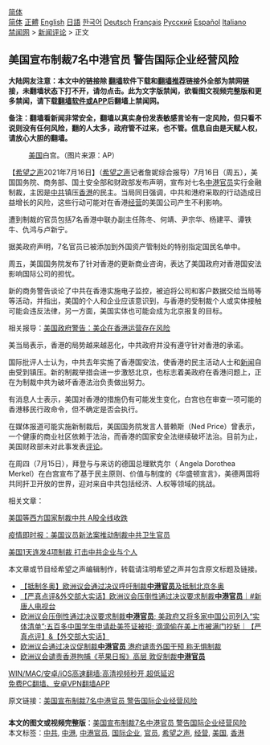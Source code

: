  <!-- 面包屑导航 --> <div class="breadcrumb"><!-- GTranslate: https://gtranslate.io/ -->  <div class="switcher notranslate">  <div class="selected">  <a href="#" onclick="return false;"> 简体</a>  </div>  <div class="option">  <a href="https://www.bannedbook.org" onclick="doGTranslate('zh-CN|zh-CN');jQuery('div.switcher div.selected a').html(jQuery(this).html());return false;" title="简体中文" class="nturl selected"> 简体</a>  <a href="https://www.bannedbook.org/zh-tw/" onclick="doGTranslate('zh-CN|zh-TW');jQuery('div.switcher div.selected a').html(jQuery(this).html());return false;" title="繁體中文" class="nturl"> 正體</a>  <a href="https://www.bannedbook.org/en/" onclick="doGTranslate('zh-CN|en');jQuery('div.switcher div.selected a').html(jQuery(this).html());return false;" title="English" class="nturl"> English</a>  <a href="https://www.bannedbook.org/ja/" onclick="doGTranslate('zh-CN|ja');jQuery('div.switcher div.selected a').html(jQuery(this).html());return false;" title="日本語" class="nturl"> 日語</a>  <a href="https://www.bannedbook.org/ko/" onclick="doGTranslate('zh-CN|ko');jQuery('div.switcher div.selected a').html(jQuery(this).html());return false;" title="한국어" class="nturl"> 한국어</a>  <a href="https://www.bannedbook.org/de/" onclick="doGTranslate('zh-CN|de');jQuery('div.switcher div.selected a').html(jQuery(this).html());return false;" title="Deutsch" class="nturl"> Deutsch</a>  <a href="https://www.bannedbook.org/fr/" onclick="doGTranslate('zh-CN|fr');jQuery('div.switcher div.selected a').html(jQuery(this).html());return false;" title="Français" class="nturl"> Français</a>  <a href="https://www.bannedbook.org/ru/" onclick="doGTranslate('zh-CN|ru');jQuery('div.switcher div.selected a').html(jQuery(this).html());return false;" title="Русский" class="nturl"> Русский</a>  <a href="https://www.bannedbook.org/es/" onclick="doGTranslate('zh-CN|es');jQuery('div.switcher div.selected a').html(jQuery(this).html());return false;" title="Español" class="nturl"> Español</a>  <a href="https://www.bannedbook.org/it/" onclick="doGTranslate('zh-CN|it');jQuery('div.switcher div.selected a').html(jQuery(this).html());return false;" title="Italiano" class="nturl"> Italiano</a>  </div>  </div>      <div class='breadcrumb-sub'><!-- Breadcrumb NavXT 6.3.0 --> <a href="https://www.bannedbook.org/" class="home">禁闻网</a> &gt; <a href="https://www.bannedbook.org/bnews/comments/" class="category">新闻评论</a> &gt; 正文</div></div><h2>美国宣布制裁7名中港官员 警告国际企业经营风险</h2> <p class="notice"><b>大陆网友注意：本文中的链接除 <a href="https://github.com/bannedbook/fanqiang" >翻墙</a>软件下载和<a href="https://github.com/killgcd/justmysocks/blob/master/README.md">翻墙推荐</a>链接外全部为禁网链接，未翻墙状态下打不开，请勿点击。此为文字版禁闻，欲看图文视频完整版和更多禁闻，请下载<a href="https://github.com/bannedbook/fanqiang">翻墙软件或APP</a>后翻墙上禁闻网。</p><p>备注：翻墙看新闻非常安全，翻墙以真实身份发表敏感言论有一定风险，但只看不说则没有任何风险，翻的人太多，政府管不过来，也不管。信息自由是天赋人权，请放心大胆的翻墙。</b></p>  <div class="entry"> <figure><figcaption><a href="https://www.bannedbook.org/bnews/tag/%e7%be%8e%e5%9b%bd/" class="st_tag internal_tag" rel="tag" title="标签 美国 下的日志">美国</a>白宫。（图片来源：AP）</figcaption></figure> <p>【<span class='wp_keywordlink_affiliate'><a href="https://www.soundofhope.org" title="希望之声" target="_blank">希望之声</a></span>2021年7月16日】（<a href="https://www.bannedbook.org/bnews/tag/%e5%b8%8c%e6%9c%9b%e4%b9%8b%e5%a3%b0/" class="st_tag internal_tag" rel="tag" title="标签 希望之声 下的日志">希望之声</a>记者詹妮综合报导）7月16日（周五），美国国务院、商务部、国土安全部和财政部发布声明，宣布对七名<a href="https://www.bannedbook.org/bnews/tag/%E4%B8%AD%E6%B8%AF/" class="st_tag internal_tag" rel="tag" title="标签 中港 下的日志">中港</a><a href="https://www.bannedbook.org/bnews/tag/%E5%AE%98%E5%91%98/" class="st_tag internal_tag" rel="tag" title="标签 官员 下的日志">官员</a>实行金融制裁，主因是<a href="https://www.bannedbook.org/bnews/tag/%e4%b8%ad%e5%85%b1/" class="st_tag internal_tag" rel="tag" title="标签 中共 下的日志">中共</a>镇压<a href="https://www.bannedbook.org/bnews/tag/%e9%a6%99%e6%b8%af/" class="st_tag internal_tag" rel="tag" title="标签 香港 下的日志">香港</a>的民主。当局同日强调，中共和港府采取的行动造成日益增长的风险，这些行动可能对在香港<a href="https://www.bannedbook.org/bnews/tag/%E7%BB%8F%E8%90%A5/" class="st_tag internal_tag" rel="tag" title="标签 经营 下的日志">经营</a>的美国公司产生不利影响。</p> <p>遭到制裁的官员包括7名香港中联办副主任陈冬、何靖、尹宗华、杨建平、谭铁牛、仇鸿与卢新宁。</p> <p>据美政府声明，7名官员已被添加到外国资产管制处的特别指定国民名单中。</p> <p>周五，美国国务院发布了针对香港的更新商业咨询，表达了美国政府对香港国安法影响国际公司的担忧。</p>  <p>新的商务警告谈论了中共在香港实施电子监控，被迫将公司和客户数据交给当局等等活动，并指出，美国的个人和企业应该意识到，与香港的受制裁个人或实体接触可能会违反法律，另一方面，美国实体也可能会成为北京报复的目标。</p> <p>相关报导：<a href="https://www.soundofhope.org/post/526340">美国政府警告：美企在香港运营存在风险</a></p> <p>美当局表示，香港的局势越来越恶化，中共政府并没有遵守针对香港的承诺。</p> <p>国际批评人士认为，中共去年实施了香港国安法，使香港的民主活动人士和<span class='wp_keywordlink_affiliate'><a href="https://www.bannedbook.org/" title="新闻">新闻</a></span>自由受到镇压。新的制裁举措会进一步激怒北京，也标志着美政府在香港问题上，正在为制裁中共为破坏香港法治负责做出努力。</p>  <p>有消息人士表示，美国对香港的措施仍有可能发生变化，白宫也在审查一项可能的香港移民行政命令，但不确定是否会执行。</p> <p>在媒体报道可能实施新制裁后，美国国务院发言人普赖斯（Ned Price）曾表示，一个健康的商业社区依赖于法治，而香港的国家安全法继续破坏法治。目前为止，美国财政部未对此事发表<span class='wp_keywordlink_affiliate'><a href="https://www.bannedbook.org/bnews/comments/" title="新闻评论" target="_blank">评论</a></span>。</p> <p>在周四（7月15日），拜登与与来访的德国总理默克尔（ Angela Dorothea Merkel）在白宫宣布了基于民主原则、价值与制度的《华盛顿宣言》，美德两国将共同扞卫开放的世界，迎对来自中共包括经济、人权等领域的挑战。</p> <p>相关文章：</p>  <p><a href="https://www.soundofhope.org/post/487280">美国等西方国家制裁中共 A股全线收跌</a></p> <p><a href="https://www.soundofhope.org/post/516398">疫情即时报：美国议员新法案推动制裁中共卫生官员</a></p> <p><a href="https://www.soundofhope.org/post/463940?lang=b5">美国1天连发4项制裁 打击中共企业与个人</a></p> <p>本文章或节目经希望之声编辑制作，转载请注明希望之声并包含原文标题及链接。 </p>  <ul class='op-related-articles' title='相关阅读'> <li><a href='https://www.bannedbook.org/bnews/baitai/20210711/1585044.html' target='_blank'>【抵制冬奥】欧洲议会通过决议呼吁制裁<b>中港官员</b>及抵制北京冬奥</a></li> <li><a href='https://www.bannedbook.org/bnews/bannedvideo/20210711/1584924.html' target='_blank'>【严真点评&#038;外交部大实话】欧洲议会压倒性通过决议要求制裁<b>中港官员</b>｜#新唐人电视台</a></li> <li><a href='https://www.bannedbook.org/bnews/bannedvideo/20210711/1584878.html' target='_blank'>欧洲议会压倒性通过决议要求制裁<b>中港官员</b>; 美政府又将多家中国公司列入“实体清单”;五百多中国学生申请赴美签证被拒; 滴滴偷在美上市被满门抄斩｜【严真点评】&【外交部大实话】</a></li> <li><a href='https://www.bannedbook.org/bnews/comments/20210710/1583929.html' target='_blank'>欧洲议会通过决议促制裁<b>中港官员</b> 港府谴责外国干预 称无惧制裁</a></li> <li><a href='https://www.bannedbook.org/bnews/headline/20210709/1583294.html' target='_blank'>欧洲议会谴责香港拘捕《苹果日报》高层 敦促制裁<b>中港官员</b></a></li> </ul> <p class="texttj"> <a href="https://github.com/bannedbook/fanqiang/wiki/V2ray%E6%9C%BA%E5%9C%BA" target="_blank">WIN/MAC/安卓/iOS高速翻墙:高清视频秒开,超低延迟</a><br/> <a href="https://github.com/bannedbook/fanqiang/wiki/%E7%A6%81%E9%97%BB%E7%BD%91%E5%AE%89%E5%8D%93%E7%BF%BB%E5%A2%99%E6%96%B0%E9%97%BBAPP" target="_blank">免费PC翻墙、安卓VPN翻墙APP</a></p><p>原文链接：<a class="src_link"  href="https://www.soundofhope.org/post/526337" target="_blank">美国宣布制裁7名中港官员 警告国际企业经营风险</a></p><a name='sharetosocial'></a>  <div style="margin-bottom:5px;padding-bottom:5px;clear:both"> <div id="archive-pix-1" class="banner-ads"> <!-- AuctionX Display platform tag START --> <div id="26318x728x90x621x_ADSLOT2" clicktrack="%%CLICK_URL_ESC%%"></div> <!-- AuctionX Display platform tag END --> </div> <div id="archive-pix-2" class="banner-ads"> <!-- AuctionX Display platform tag START --> <div id="26315x300x250x621x_ADSLOT2" clicktrack="%%CLICK_URL_ESC%%"></div> <!-- AuctionX Display platform tag END --> </div> </div>    <div id="archive-pix-1" class="banner-ads"> <!-- AuctionX Display platform tag START --> <div id="26318x728x90x621x_ADSLOT3" clicktrack="%%CLICK_URL_ESC%%"></div> <!-- AuctionX Display platform tag END --> </div> <div><b>本文的图文或视频完整版</b>：<a href='https://www.bannedbook.org/bnews/comments/20210717/1588587.html'>美国宣布制裁7名中港官员 警告国际企业经营风险</a></div>  </div><!--END ENTRY--> <div class="postfooter"> <div>本文标签：<a href="https://www.bannedbook.org/bnews/tag/%e4%b8%ad%e5%85%b1/" rel="tag">中共</a>, <a href="https://www.bannedbook.org/bnews/tag/%E4%B8%AD%E6%B8%AF/" rel="tag">中港</a>, <a href="https://www.bannedbook.org/bnews/tag/%e4%b8%ad%e6%b8%af%e5%ae%98%e5%91%98/" rel="tag">中港官员</a>, <a href="https://www.bannedbook.org/bnews/tag/%E5%9B%BD%E9%99%85%E4%BC%81%E4%B8%9A/" rel="tag">国际企业</a>, <a href="https://www.bannedbook.org/bnews/tag/%E5%AE%98%E5%91%98/" rel="tag">官员</a>, <a href="https://www.bannedbook.org/bnews/tag/%e5%b8%8c%e6%9c%9b%e4%b9%8b%e5%a3%b0/" rel="tag">希望之声</a>, <a href="https://www.bannedbook.org/bnews/tag/%E7%BB%8F%E8%90%A5/" rel="tag">经营</a>, <a href="https://www.bannedbook.org/bnews/tag/%e7%be%8e%e5%9b%bd/" rel="tag">美国</a>, <a href="https://www.bannedbook.org/bnews/tag/%e9%a6%99%e6%b8%af/" rel="tag">香港</a></div>  </div><!--END POSTFOOTER--> 